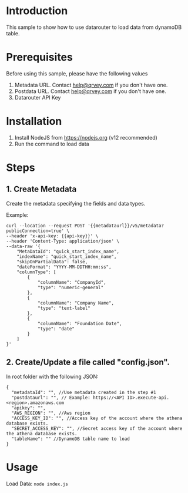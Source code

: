 # Introduction
This sample to show how to use datarouter to load data from dynamoDB table.

# Prerequisites
Before using this sample, please have the following values
1. Metadata URL. Contact help@qrvey.com if you don't have one.
2. Postdata URL. Contact help@qrvey.com if you don't have one.
3. Datarouter API Key

# Installation

1. Install NodeJS from https://nodejs.org (v12 recommended)
2. Run the command to load data 

# Steps

## 1. Create Metadata

Create the metadata specifying the fields and data types.

Example:

```
curl --location --request POST '{{metadataurl}}/v5/metadata?publicConnection=true' \
--header 'x-api-key: {{api-key}}' \
--header 'Content-Type: application/json' \
--data-raw '{
    "MetaDataId": "quick_start_index_name",
    "indexName": "quick_start_index_name",
    "skipOnPartialData": false,
    "dateFormat": "YYYY-MM-DDTHH:mm:ss",
    "columnType": [
        {
            "columnName": "CompanyId",
            "type": "numeric-general"
        },
        {
            "columnName": "Company Name",
            "type": "text-label"
        },
        {
            "columnName": "Foundation Date",
            "type": "date"
        }
    ]
}'
```

## 2. Create/Update a file called "config.json".

In root folder with the following JSON:
```
{
  "metadataId": "", //Use metadata created in the step #1
  "postdataurl": "", // Example: https://<API ID>.execute-api.<region>.amazonaws.com
  "apikey": "",
  "AWS_REGION": "", //Aws region
  "ACCESS_KEY_ID": "", //Access key of the account where the athena database exists.
  "SECRET_ACCESS_KEY": "", //Secret access key of the account where the athena database exists.
  "tableName": "" //DynamoDB table name to load
}
```
# Usage

Load Data: `node index.js`